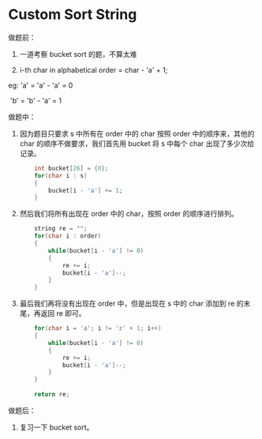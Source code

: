 # Custom Sort String

做题前：

1. 一道考察 bucket sort 的题，不算太难

2.  i-th char in alphabetical order = char - 'a' + 1;

   eg: 'a' = 'a' - 'a' = 0

   ​	  'b' = 'b' - 'a' = 1

做题中：

1. 因为题目只要求 s 中所有在 order 中的 char 按照 order 中的顺序来，其他的 char 的顺序不做要求，我们首先用 bucket 将 s 中每个 char 出现了多少次给记录。

   ```c++
       int bucket[26] = {0};
       for(char i : s)
       {
           bucket[i - 'a'] += 1;
       }
   ```

2. 然后我们将所有出现在 order 中的 char，按照 order 的顺序进行排列。

   ```c++
       string re = "";
       for(char i : order)
       {
           while(bucket[i - 'a'] != 0)
           {
               re += i;
               bucket[i - 'a']--;
           }
       }
   ```

3. 最后我们再将没有出现在 order 中，但是出现在 s 中的 char 添加到 re 的末尾，再返回 re 即可。

   ```c++
       for(char i = 'a'; i != 'z' + 1; i++)
       {
           while(bucket[i - 'a'] != 0)
           {
               re += i;
               bucket[i - 'a']--;
           }
       }
       
       return re;
   ```

做题后：

1. 复习一下 bucket sort。

